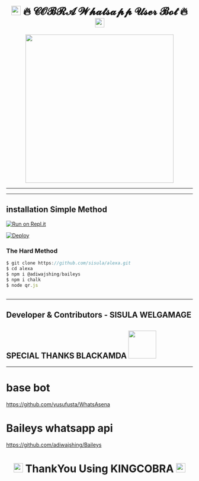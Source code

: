 <h1 align="center">
   <img src="https://github.com/souvikguria98/souvikguria98/blob/master/Hi.gif" width="25"> 
                          🔥 𝓒𝓞𝓑𝓡𝓐 𝓦𝓱𝓪𝓽𝓼𝓪𝓹𝓹 𝓤𝓼𝓮𝓻 𝓑𝓸𝓽 🔥 
    <img src="https://github.com/souvikguria98/souvikguria98/blob/master/Hi.gif" width="25"></h2>
<p align="center"><img src="https://i.hizliresim.com/9tg3x8j.jpg" width="400"></a></p>





-------------------------------------------------------------------------------------------------
 ________________________________________________________________________________________________
## installation Simple Method
   

[![Run on Repl.it](https://repl.it/badge/github/TOXIC-DEVIL/WhatsAsenaPublic)](https://replit.com/@SisulaRansika/ALEXA?v=1)

[![Deploy](https://www.herokucdn.com/deploy/button.svg)](https://heroku.com/deploy?template=https://github.com/sisula/alexa)

### The Hard Method
``` js
$ git clone https://github.com/sisula/alexa.git
$ cd alexa
$ npm i @adiwajshing/baileys
$ npm i chalk
$ node qr.js
```

##




-------------------------------------------------------------------------

## Developer & Contributors - SISULA WELGAMAGE
## SPECIAL THANKS BLACKAMDA&nbsp;<img src="https://github.com/TheDudeThatCode/TheDudeThatCode/blob/master/Assets/Handshake.gif" width="75">
 


------------------------------------------------------------------------
# base bot
https://github.com/yusufusta/WhatsAsena

# Baileys whatsapp api 
https://github.com/adiwajshing/Baileys

<h1 align="center"><img src="https://github.com/souvikguria98/souvikguria98/blob/master/Hi.gif" width="25"> ThankYou Using KINGCOBRA <img src="https://github.com/souvikguria98/souvikguria98/blob/master/Hi.gif" width="25"></h2>


